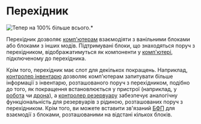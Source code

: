 # Перехідник

![Тепер на 100% більше всього.*](oredict:oc:adapter)

Перехідник дозволяє [комп'ютерам](../general/computer.md) взаємодіяти з ванільними блоками або блоками з інших модів. Підтримувані блоки, що знаходяться поруч з перехідником, відображатимуться як компоненти у [комп'ютері](../general/computer.md), підключеному до перехідника.

Крім того, перехідник має слот для декількох покращень. Наприклад, [контролер інвентарю](../item/inventoryControllerUpgrade.md) дозволяє комп'ютерам запитувати більше інформації з інвентарю, розташованого поруч з перехідником, подібно до того, як покращення встановлюється у пристрої (наприклад, у [робота](robot.md) чи [дрона](../item/drone.md)), а [контролер резервуару](../item/tankControllerUpgrade.md) забезпечує аналогічну функціональність для резервуарів з рідиною, розташованих поруч з перехідником.
Крім того, ви можете вставити зв'язаний [БФП](../item/mfu.md) для взаємодії з блоками, розташованими на відстані кількох блоків.
